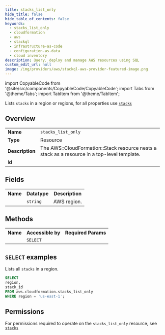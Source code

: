 ```yaml
---
title: stacks_list_only
hide_title: false
hide_table_of_contents: false
keywords:
  - stacks_list_only
  - cloudformation
  - aws
  - stackql
  - infrastructure-as-code
  - configuration-as-data
  - cloud inventory
description: Query, deploy and manage AWS resources using SQL
custom_edit_url: null
image: /img/providers/aws/stackql-aws-provider-featured-image.png
---
```


import CopyableCode from '@site/src/components/CopyableCode/CopyableCode';
import Tabs from '@theme/Tabs';
import TabItem from '@theme/TabItem';

Lists <code>stacks</code> in a region or regions, for all properties use <a href="/providers/aws/serviceName/stacks/"><code>stacks</code></a>

## Overview
<table><tbody>
<tr><td><b>Name</b></td><td><code>stacks_list_only</code></td></tr>
<tr><td><b>Type</b></td><td>Resource</td></tr>
<tr><td><b>Description</b></td><td>The AWS::CloudFormation::Stack resource nests a stack as a resource in a top-level template.</td></tr>
<tr><td><b>Id</b></td><td><CopyableCode code="aws.cloudformation.stacks_list_only" /></td></tr>
</tbody></table>

## Fields
<table><tbody><tr><th>Name</th><th>Datatype</th><th>Description</th></tr><tr><td><CopyableCode code="region" /></td><td><code>string</code></td><td>AWS region.</td></tr>
</tbody></table>

## Methods

<table><tbody>
  <tr>
    <th>Name</th>
    <th>Accessible by</th>
    <th>Required Params</th>
  </tr>
  <tr>
    <td><CopyableCode code="list_resources" /></td>
    <td><code>SELECT</code></td>
    <td><CopyableCode code="region" /></td>
  </tr>
</tbody></table>

## `SELECT` examples
Lists all <code>stacks</code> in a region.
```sql
SELECT
region,
stack_id
FROM aws.cloudformation.stacks_list_only
WHERE region = 'us-east-1';
```


## Permissions

For permissions required to operate on the <code>stacks_list_only</code> resource, see <a href="/providers/aws/cloudformation/stacks/#permissions"><code>stacks</code></a>

